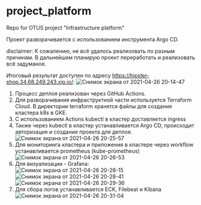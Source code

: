 # project_platform
Repo for OTUS project "Infrastructure platform"

Проект разворачивается с использованием инструмента Argo CD.

disclaimer: К сожалению, не всё удалось реализовать по разным причинам. В дальнейшем планирую проект переработать и реализовать всё задуманое.

Итоговый результат доступен по адресу https://hipster-shop.34.68.249.243.xip.io/:
![Снимок экрана от 2021-04-26 20-14-47](https://user-images.githubusercontent.com/26296907/116117611-7a94a300-a6cd-11eb-9695-1bda2aa18d00.png)

1. Процесс деплоя реализован через GitHub Actions.
2. Для разворачивания инфраструктной части используется Terraform Cloud. В директории terraform хранятся файлы для создания кластера k8s в GKE.
3. С использованием Actions kubectl в кластер доставляется ingress
4. Также через kubectl в кластер устанавливается Argo CD, происходит авторизация и создание проекта для деплоя.
![Снимок экрана от 2021-04-26 20-25-57](https://user-images.githubusercontent.com/26296907/116117763-a9ab1480-a6cd-11eb-8aa5-1520d9c4fda2.png)
5. Для мониторинга кластера и приложения в кластере через workflow устанавливается prometheus (kube-prometheus)
![Снимок экрана от 2021-04-26 20-26-53](https://user-images.githubusercontent.com/26296907/116117856-c5161f80-a6cd-11eb-9683-016df67d48d6.png)
6. Для визуализации - Grafana:
![Снимок экрана от 2021-04-26 20-28-15](https://user-images.githubusercontent.com/26296907/116118329-381f9600-a6ce-11eb-8dc6-cd28f1bc3612.png)
![Снимок экрана от 2021-04-26 20-28-41](https://user-images.githubusercontent.com/26296907/116118332-38b82c80-a6ce-11eb-98a3-e4a5f4543e07.png)
![Снимок экрана от 2021-04-26 20-29-36](https://user-images.githubusercontent.com/26296907/116118336-3950c300-a6ce-11eb-8f01-103de80f9383.png)
7. Для сбора логов устанавливается ECK, Filebeat и Kibana
![Снимок экрана от 2021-04-26 20-31-04](https://user-images.githubusercontent.com/26296907/116118461-61402680-a6ce-11eb-8963-e84b9265204c.png)
